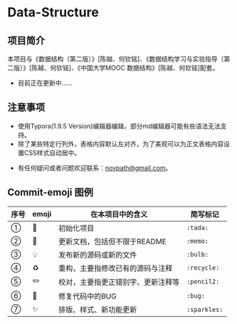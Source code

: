 # Data-Structure

## 项目简介

本项目与《数据结构（第二版）》[陈越、何钦铭]、《数据结构学习与实验指导（第二版）》[陈越、何钦铭]、《中国大学MOOC 数据结构》[陈越、何钦铭]配套。

- 目前正在更新中……

## 注意事项

* 使用Typora(1.9.5 Version)编辑器编辑，部分md编辑器可能有些语法无法支持。
* 除了某些特定行列外，表格内容默认左对齐，为了美观可以为正文表格内容设置CSS样式自动居中。

- 有任何疑问或者问题欢迎联系：[novpath@gmail.com](mailto:novpath@gmail.com)。 

## Commit-emoji 图例

| 序号 | emoji      | 在本项目中的含义                   | 简写标记     |
| ---- | ---------- | ---------------------------------- | ------------ |
| ①    | :tada:     | 初始化项目                         | `:tada:`     |
| ②    | :memo:     | 更新文档，包括但不限于README       | `:memo:`     |
| ③    | :bulb:     | 发布新的源码或新的文件             | `:bulb:`     |
| ④    | :recycle:  | 重构，主要指修改已有的源码与注释   | `:recycle:`  |
| ⑤    | :pencil2:  | 校对，主要指更正错别字、更新注释等 | `:pencil2:`  |
| ⑥    | :bug:      | 修复代码中的BUG                    | `:bug:`      |
| ⑦    | :sparkles: | 排版、样式、新功能更新             | `:sparkles:`​ |


